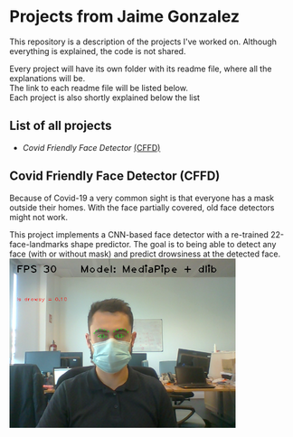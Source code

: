 # Projects from Jaime Gonzalez

This repository is a description of the projects I've worked on. 
Although everything is explained, the code is not shared.<br />

Every project will have its own folder with its readme file, where all the explanations will be.<br />
The link to each readme file will be listed below.<br />
Each project is also shortly explained below the list

## List of all projects

  - *Covid Friendly Face Detector* [(CFFD)](https://github.com/Jtachan/CV_projects/blob/main/covid_drowsiness_detector/readme-CFFD.md) 

## Covid Friendly Face Detector (CFFD)
Because of Covid-19 a very common sight is that everyone has a mask outside their homes. 
With the face partially covered, old face detectors might not work.

This project implements a CNN-based face detector with a re-trained 22-face-landmarks shape predictor.
The goal is to being able to detect any face (with or without mask) and predict drowsiness at the detected face.<br />
<img src="covid_drowsiness_detector/imgs/mix_front.png" alt="mix_front" width=400>
